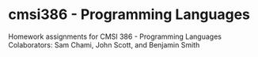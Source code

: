# cmsi386 - Programming Languages
Homework assignments for CMSI 386 - Programming Languages
Colaborators: Sam Chami, John Scott, and Benjamin Smith
